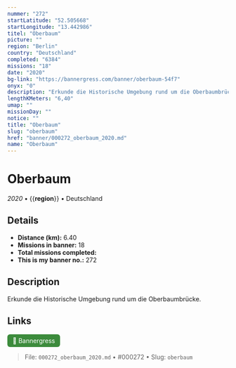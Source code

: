 ```yaml
---
nummer: "272"
startLatitude: "52.505668"
startLongitude: "13.442986"
titel: "Oberbaum"
picture: ""
region: "Berlin"
country: "Deutschland"
completed: "6384"
missions: "18"
date: "2020"
bg-link: "https://bannergress.com/banner/oberbaum-54f7"
onyx: "0"
description: "Erkunde die Historische Umgebung rund um die Oberbaumbrücke."
lengthKMeters: "6,40"
umap: ""
missionDay: ""
notice: ""
title: "Oberbaum"
slug: "oberbaum"
href: "banner/000272_oberbaum_2020.md"
name: "Oberbaum"
---
```

# Oberbaum

*2020* • {{__region__}} • Deutschland





## Details
- **Distance (km):** 6.40
- **Missions in banner:** 18
- **Total missions completed:** 
- **This is my banner no.:** 272



## Description
Erkunde die Historische Umgebung rund um die Oberbaumbrücke.



## Links
<a href="https://bannergress.com/banner/oberbaum-54f7" target="_blank" style="display:inline-block;margin-right:8px;padding:6px 12px;background:#3c8b3c;color:#fff;text-decoration:none;border-radius:6px;">🔗 Bannergress</a>



> File: `000272_oberbaum_2020.md` • #000272 • Slug: `oberbaum`
